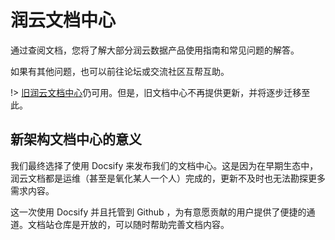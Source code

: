 # 润云文档中心

通过查阅文档，您将了解大部分润云数据产品使用指南和常见问题的解答。

如果有其他问题，也可以前往论坛或交流社区互帮互助。

!> [旧润云文档中心](https://classic.runyun.cc/zh-cn/docs)仍可用。但是，旧文档中心不再提供更新，并将逐步迁移至此。

## 新架构文档中心的意义

我们最终选择了使用 Docsify 来发布我们的文档中心。这是因为在早期生态中，润云文档都是运维（甚至是氧化某人一个人）完成的，更新不及时也无法勘探更多需求内容。

这一次使用 Docsify 并且托管到 Github ，为有意愿贡献的用户提供了便捷的通道。文档站仓库是开放的，可以随时帮助完善文档内容。
